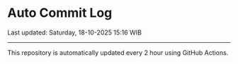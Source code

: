 # Auto Commit Log

Last updated: Saturday, 18-10-2025 15:16 WIB

---

This repository is automatically updated every 2 hour using GitHub Actions.
